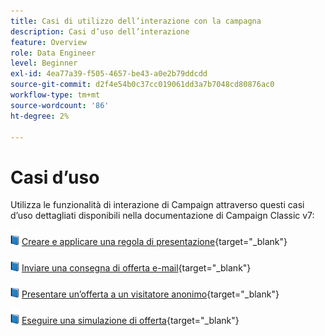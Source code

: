 ```yaml
---
title: Casi di utilizzo dell’interazione con la campagna
description: Casi d’uso dell’interazione
feature: Overview
role: Data Engineer
level: Beginner
exl-id: 4ea77a39-f505-4657-be43-a0e2b79ddcdd
source-git-commit: d2f4e54b0c37cc019061dd3a7b7048cd80876ac0
workflow-type: tm+mt
source-wordcount: '86'
ht-degree: 2%

---
```


# Casi d’uso

Utilizza le funzionalità di interazione di Campaign attraverso questi casi d’uso dettagliati disponibili nella documentazione di Campaign Classic v7:

![](../assets/do-not-localize/book.png) [Creare e applicare una regola di presentazione](https://experienceleague.adobe.com/docs/campaign-classic/using/managing-offers/case-study/presentation-rules.html){target=&quot;_blank&quot;}

![](../assets/do-not-localize/book.png) [Inviare una consegna di offerta e-mail](https://experienceleague.adobe.com/docs/campaign-classic/using/managing-offers/case-study/offers-on-an-outbound-channel.html){target=&quot;_blank&quot;}

![](../assets/do-not-localize/book.png) [Presentare un’offerta a un visitatore anonimo](https://experienceleague.adobe.com/docs/campaign-classic/using/managing-offers/case-study/offers-on-an-outbound-channel.html){target=&quot;_blank&quot;}

![](../assets/do-not-localize/book.png) [Eseguire una simulazione di offerta](https://experienceleague.adobe.com/docs/campaign-classic/using/managing-offers/case-study/offers-on-an-outbound-channel.html){target=&quot;_blank&quot;}

